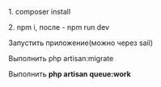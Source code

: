<p>1. composer install</p>
<p>2. npm i, после - npm run dev</p>

<p>Запустить приложение(можно через sail)</p>
<p>Выполнить php artisan:migrate </p>

<p>Выполнить <b>php artisan queue:work</b></p>

